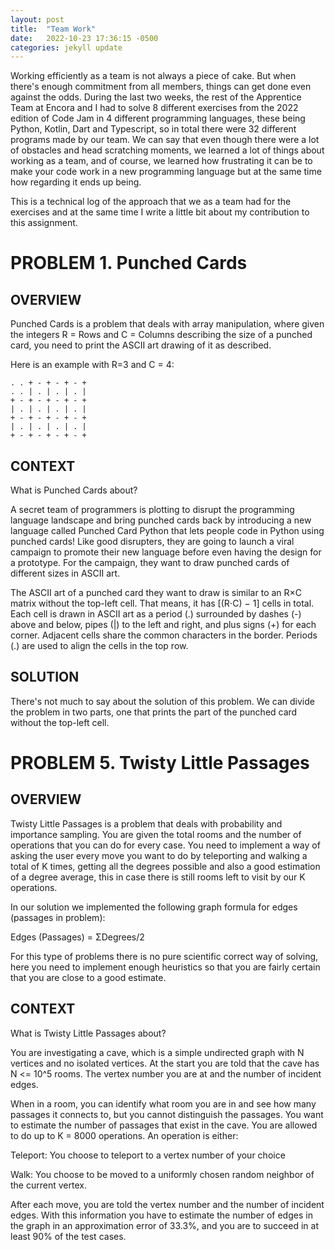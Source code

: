 ```yaml
---
layout: post
title:  "Team Work"
date:   2022-10-23 17:36:15 -0500
categories: jekyll update
---
```

Working efficiently as a team is not always a piece of cake. But when there's enough commitment from all members, things can get done even against the odds. During the last two weeks, the rest of the Apprentice Team at Encora and I had to solve 8 different exercises from the 2022 edition of Code Jam in 4 different programming languages, these being Python, Kotlin, Dart and Typescript, so in total there were 32 different programs made by our team. We can say that even though there were a lot of obstacles and head scratching moments, we learned a lot of things about working as a team, and of course, we learned how frustrating it can be to make your code work in a new programming language but at the same time how regarding it ends up being. 

This is a technical log of the approach that we as a team had for the exercises and at the same time I write a little bit about my contribution to this assignment.

# PROBLEM 1. Punched Cards

## OVERVIEW 

Punched Cards is a problem that deals with array manipulation, where given the integers R = Rows and C = Columns describing the size of a punched card, you need to print the ASCII art drawing of it as described. 

Here is an example with R=3 and C = 4: 

```
. . + - + - + - + 
. . | . | . | . | 
+ - + - + - + - + 
| . | . | . | . | 
+ - + - + - + - + 
| . | . | . | . | 
+ - + - + - + - + 
```

## CONTEXT  

What is Punched Cards about? 

A secret team of programmers is plotting to disrupt the programming language landscape and bring punched cards back by introducing a new language called Punched Card Python that lets people code in Python using punched cards! Like good disrupters, they are going to launch a viral campaign to promote their new language before even having the design for a prototype. For the campaign, they want to draw punched cards of different sizes in ASCII art. 

The ASCII art of a punched card they want to draw is similar to an R×C matrix without the top-left cell. That means, it has [(R⋅C) − 1] cells in total. Each cell is drawn in ASCII art as a period (.) surrounded by dashes (-) above and below, pipes (\|) to the left and right, and plus signs (+) for each corner. Adjacent cells share the common characters in the border. Periods (.) are used to align the cells in the top row. 

## SOLUTION

There's not much to say about the solution of this problem. We can divide the problem in two parts, one that prints the part of the punched card without the top-left cell.  

# PROBLEM 5. Twisty Little Passages

## OVERVIEW 

Twisty Little Passages is a problem that deals with probability and importance sampling. You are given the total rooms and the number of operations that you can do for every case. You need to implement a way of asking the user every move you want to do by teleporting and walking a total of K times, getting all the degrees possible and also a good estimation of a degree average, this in case there is still rooms left to visit by our K operations. 

In our solution we implemented the following graph formula for edges (passages in problem): 

Edges (Passages) = ΣDegrees/2 

For this type of problems there is no pure scientific correct way of solving, here you need to implement enough heuristics so that you are fairly certain that you are close to a good estimate. 

## CONTEXT 

What is Twisty Little Passages about? 

You are investigating a cave, which is a simple undirected graph with N vertices and no isolated vertices. At the start you are told that the cave has N <= 10^5 rooms. The vertex number you are at and the number of incident edges.  

When in a room, you can identify what room you are in and see how many passages it connects to, but you cannot distinguish the passages. You want to estimate the number of passages that exist in the cave. You are allowed to do up to K = 8000 operations. An operation is either: 

Teleport: You choose to teleport to a vertex number of your choice 

Walk: You choose to be moved to a uniformly chosen random neighbor of the current vertex. 

After each move, you are told the vertex number and the number of incident edges. With this information you have to estimate the number of edges in the graph in an approximation error of 33.3%, and you are to succeed in at least 90% of the test cases. 
